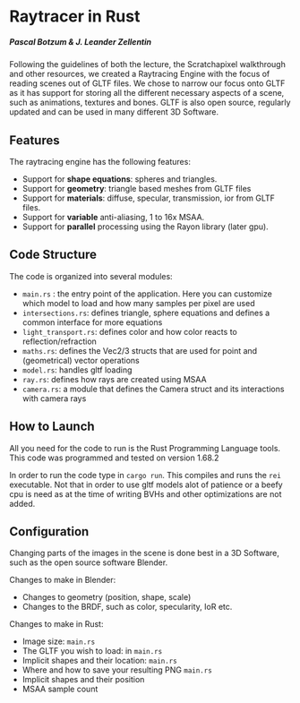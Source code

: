 # Raytracer in Rust
##### Pascal Botzum & J. Leander Zellentin
Following the guidelines of both the lecture, the Scratchapixel walkthrough and other resources, we created a Raytracing Engine with the focus of reading scenes out of GLTF files. We chose to narrow our focus onto GLTF as it has support for storing all the different necessary aspects of a scene, such as animations, textures and bones. GLTF is also open source, regularly updated and can be used in many different 3D Software.

## Features

The raytracing engine has the following features:

 - Support for **shape equations**: spheres and triangles.
 - Support for **geometry**: triangle based meshes from GLTF files
 - Support for **materials**: diffuse, specular, transmission, ior from GLTF files.
 - Support for **variable** anti-aliasing, 1 to 16x MSAA.
 - Support for **parallel** processing using the Rayon library (later gpu).

## Code Structure

The code is organized into several modules:

 - `main.rs` : the entry point of the application. Here you can customize which model to load and how many samples per pixel are used
 - `intersections.rs`:  defines triangle, sphere equations and defines a common interface for more equations
 - `light_transport.rs`: defines color and how color reacts to reflection/refraction
 - `maths.rs`: defines the Vec2/3 structs that are used for point and (geometrical) vector operations
 - `model.rs`: handles gltf loading
 - `ray.rs`: defines how  rays are created using MSAA
 - `camera.rs`: a module that defines the Camera struct and its interactions with camera rays


## How to Launch 

All you need for the code to run is the Rust Programming Language tools.
This code was programmed and tested on version 1.68.2

In order to run the code type in `cargo run`. This compiles and runs the `rei` executable.
Not that in order to use gltf models alot of patience or a beefy cpu is need as at the time of writing BVHs and other optimizations are not added.

## Configuration

Changing parts of the images in the scene is done best in a 3D Software, such as the open source software Blender.

Changes to make in Blender:

 - Changes to geometry (position, shape, scale)
 - Changes to the BRDF, such as color, specularity, IoR etc.

Changes to make in Rust:

 - Image size: `main.rs`
 - The GLTF you wish to load: in `main.rs`
 - Implicit shapes and their location: `main.rs`
 - Where and how to save your resulting PNG `main.rs`
 - Implicit shapes and their position
 - MSAA sample count